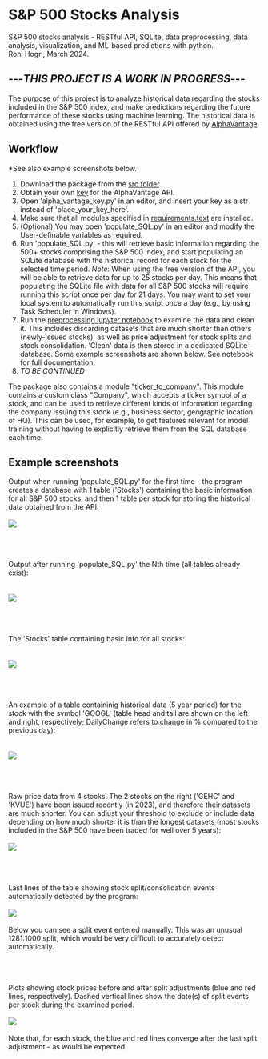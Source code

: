 # S&P 500 Stocks Analysis
S&amp;P 500 stocks analysis - RESTful API, SQLite, data preprocessing, data analysis, visualization, and ML-based predictions with python.  
Roni Hogri, March 2024.  

  
## ---*THIS PROJECT IS A WORK IN PROGRESS*---

  
The purpose of this project is to analyze historical data regarding the stocks included in the S&P 500 index, and make predictions regarding the future performance of these stocks using machine learning. The historical data is obtained using the free version of the RESTful API offered by [AlphaVantage](https://www.alphavantage.co/).  

  
## Workflow
*See also example screenshots below.
1. Download the package from the [src folder](https://github.com/ronihogri/S-P-500-Stocks-Analysis/blob/main/src/).
2. Obtain your own [key](https://www.alphavantage.co/support/#api-key) for the AlphaVantage API. 
3. Open 'alpha_vantage_key.py' in an editor, and insert your key as a str instead of 'place_your_key_here'.
4. Make sure that all modules specified in [requirements.text](https://github.com/ronihogri/S-P-500-Stocks-Analysis/blob/main/requirements.txt) are installed.
5. (Optional) You may open 'populate_SQL.py' in an editor and modify the User-definable variables as required.  
6. Run 'populate_SQL.py' - this will retrieve basic information regarding the 500+ stocks comprising the S&P 500 index, and start populating an SQLite database with the historical record for each stock for the selected time period. *Note*: When using the free version of the API, you will be able to retrieve data for up to 25 stocks per day. This means that populating the SQLite file with data for all S&P 500 stocks will require running this script once per day for 21 days. You may want to set your local system to automatically run this script once a day (e.g., by using Task Scheduler in Windows).
7. Run the [preprocessing jupyter notebook](https://github.com/ronihogri/S-P-500-Stocks-Analysis/blob/main/src/preprocessing_batches.ipynb) to examine the data and clean it. This includes discarding datasets that are much shorter than others (newly-issued stocks), as well as price adjustment for stock splits and stock consolidation. 'Clean' data is then stored in a dedicated SQLite database. Some example screenshots are shown below. See notebook for full documentation.  
8. *TO BE CONTINUED*  

The package also contains a module ["ticker_to_company"](https://github.com/ronihogri/S-P-500-Stocks-Analysis/blob/main/src/ticker_to_company.py). This module contains a custom class "Company", which accepts a ticker symbol of a stock, and can be used to retrieve different kinds of information regarding the company issuing this stock (e.g., business sector, geographic location of HQ). This can be used, for example, to get features relevant for model training without having to explicitly retrieve them from the SQL database each time. 


## Example screenshots
Output when running 'populate_SQL.py' for the first time - the program creates a database with 1 table ('Stocks') containing the basic information for all S&P 500 stocks, and then 1 table per stock for storing the historical data obtained from the API: 
<br><br>![](https://github.com/ronihogri/S-P-500-Stocks-Analysis/blob/main/images/get_symbols_and_make_tables.png)<br><br>  

  
  
  <br><br>Output after running 'populate_SQL.py' the Nth time (all tables already exist):  
<br><br>![](https://github.com/ronihogri/S-P-500-Stocks-Analysis/blob/main/images/API_requests_exceeded_2.png)<br><br>  

  
  
  <br><br>The 'Stocks' table containing basic info for all stocks:  
<br><br>![](https://github.com/ronihogri/S-P-500-Stocks-Analysis/blob/main/images/stocks_list_sql.png)<br><br>  

    
  <br><br>An example of a table containinig historical data (5 year period) for the stock with the symbol 'GOOGL' (table head and tail are shown on the left and right, respectively; DailyChange refers to change in % compared to the previous day):  
 <br><br>![](https://github.com/ronihogri/S-P-500-Stocks-Analysis/blob/main/images/example_GOOGL.png)<br><br>  

   <br><br>Raw price data from 4 stocks. The 2 stocks on the right ('GEHC' and 'KVUE') have been issued recently (in 2023), and therefore their datasets are much shorter. You can adjust your threshold to exclude or include data depending on how much shorter it is than the longest datasets (most stocks included in the S&P 500 have been traded for well over 5 years):
   <br><br>![](https://github.com/ronihogri/S-P-500-Stocks-Analysis/blob/main/images/KVUE%20GEHC%20too%20short.png)<br><br>  

  <br><br>Last lines of the table showing stock split/consolidation events automatically detected by the program:
     <br><br>![](https://github.com/ronihogri/S-P-500-Stocks-Analysis/blob/main/images/split_query2.png)<br><br>
     Below you can see a split event entered manually. This was an unusual 1281:1000 split, which would be very difficult to accurately detect automatically.<br><br>  

  <br><br>Plots showing stock prices before and after split adjustments (blue and red lines, respectively). Dashed vertical lines show the date(s) of split events per stock during the examined period. 
       <br><br>![](https://github.com/ronihogri/S-P-500-Stocks-Analysis/blob/main/images/split_adjusted_plots.png)<br><br>
       Note that, for each stock, the blue and red lines converge after the last split adjustment - as would be expected.<br><br>

